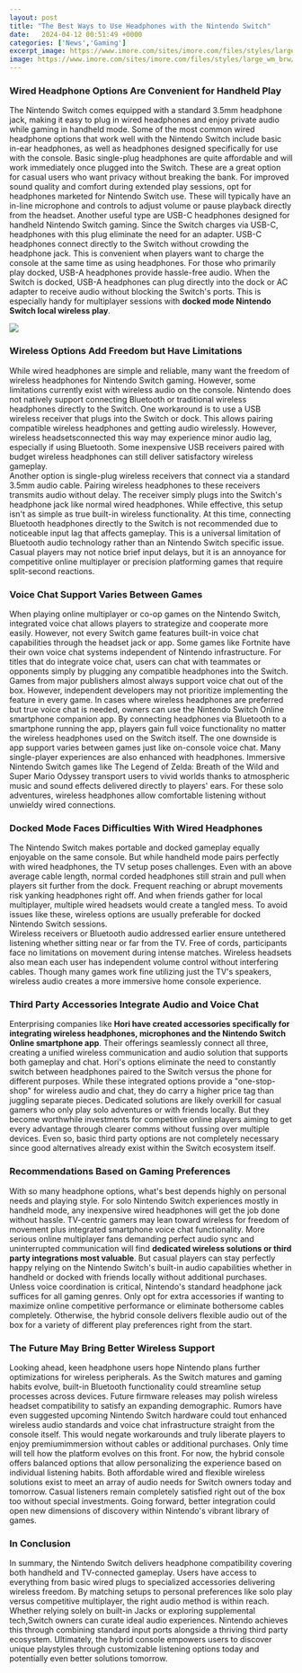 ```yaml
---
layout: post
title: "The Best Ways to Use Headphones with the Nintendo Switch"
date:   2024-04-12 00:51:49 +0000
categories: ['News','Gaming']
excerpt_image: https://www.imore.com/sites/imore.com/files/styles/large_wm_brw/public/field/image/2018/04/nintendo-switch-bluetooth-headphones-1.jpg?itok=15g-VFRB
image: https://www.imore.com/sites/imore.com/files/styles/large_wm_brw/public/field/image/2018/04/nintendo-switch-bluetooth-headphones-1.jpg?itok=15g-VFRB
---
```


### Wired Headphone Options Are Convenient for Handheld Play
The Nintendo Switch comes equipped with a standard 3.5mm headphone jack, making it easy to plug in wired headphones and enjoy private audio while gaming in handheld mode. Some of the most common wired headphone options that work well with the Nintendo Switch include basic in-ear headphones, as well as headphones designed specifically for use with the console. 
Basic single-plug headphones are quite affordable and will work immediately once plugged into the Switch. These are a great option for casual users who want privacy without breaking the bank. For improved sound quality and comfort during extended play sessions, opt for headphones marketed for Nintendo Switch use. These will typically have an in-line microphone and controls to adjust volume or pause playback directly from the headset. 
Another useful type are USB-C headphones designed for handheld Nintendo Switch gaming. Since the Switch charges via USB-C, headphones with this plug eliminate the need for an adapter. USB-C headphones connect directly to the Switch without crowding the headphone jack. This is convenient when players want to charge the console at the same time as using headphones.
For those who primarily play docked, USB-A headphones provide hassle-free audio. When the Switch is docked, USB-A headphones can plug directly into the dock or AC adapter to receive audio without blocking the Switch's ports. This is especially handy for multiplayer sessions with **docked mode Nintendo Switch local wireless play**.

![](https://www.imore.com/sites/imore.com/files/styles/large_wm_brw/public/field/image/2018/04/nintendo-switch-bluetooth-headphones-1.jpg?itok=15g-VFRB)
### Wireless Options Add Freedom but Have Limitations 
While wired headphones are simple and reliable, many want the freedom of wireless headphones for Nintendo Switch gaming. However, some limitations currently exist with wireless audio on the console. Nintendo does not natively support connecting Bluetooth or traditional wireless headphones directly to the Switch. 
One workaround is to use a USB wireless receiver that plugs into the Switch or dock. This allows pairing compatible wireless headphones and getting audio wirelessly. However, wireless headsetsconnected this way may experience minor audio lag, especially if using Bluetooth. Some inexpensive USB receivers paired with budget wireless headphones can still deliver satisfactory wireless gameplay.  
Another option is single-plug wireless receivers that connect via a standard 3.5mm audio cable. Pairing wireless headphones to these receivers transmits audio without delay. The receiver simply plugs into the Switch's headphone jack like normal wired headphones. While effective, this setup isn't as simple as true built-in wireless functionality.
At this time, connecting Bluetooth headphones directly to the Switch is not recommended due to noticeable input lag that affects gameplay. This is a universal limitation of Bluetooth audio technology rather than an Nintendo Switch specific issue. Casual players may not notice brief input delays, but it is an annoyance for competitive online multiplayer or precision platforming games that require split-second reactions. 
### Voice Chat Support Varies Between Games
When playing online multiplayer or co-op games on the Nintendo Switch, integrated voice chat allows players to strategize and cooperate more easily. However, not every Switch game features built-in voice chat capabilities through the headset jack or app. Some games like Fortnite have their own voice chat systems independent of Nintendo infrastructure.
For titles that do integrate voice chat, users can chat with teammates or opponents simply by plugging any compatible headphones into the Switch. Games from major publishers almost always support voice chat out of the box. However, independent developers may not prioritize implementing the feature in every game.
In cases where wireless headphones are preferred but true voice chat is needed, owners can use the Nintendo Switch Online smartphone companion app. By connecting headphones via Bluetooth to a smartphone running the app, players gain full voice functionality no matter the wireless headphones used on the Switch itself. The one downside is app support varies between games just like on-console voice chat.
Many single-player experiences are also enhanced with headphones. Immersive Nintendo Switch games like The Legend of Zelda: Breath of the Wild and Super Mario Odyssey transport users to vivid worlds thanks to atmospheric music and sound effects delivered directly to players' ears. For these solo adventures, wireless headphones allow comfortable listening without unwieldy wired connections.
### Docked Mode Faces Difficulties With Wired Headphones  
The Nintendo Switch makes portable and docked gameplay equally enjoyable on the same console. But while handheld mode pairs perfectly with wired headphones, the TV setup poses challenges. Even with an above average cable length, normal corded headphones still strain and pull when players sit further from the dock. 
Frequent reaching or abrupt movements risk yanking headphones right off. And when friends gather for local multiplayer, multiple wired headsets would create a tangled mess. To avoid issues like these, wireless options are usually preferable for docked Nintendo Switch sessions.  
Wireless receivers or Bluetooth audio addressed earlier ensure untethered listening whether sitting near or far from the TV. Free of cords, participants face no limitations on movement during intense matches. Wireless headsets also mean each user has independent volume control without interfering cables. Though many games work fine utilizing just the TV's speakers, wireless audio creates a more immersive home console experience.
### Third Party Accessories Integrate Audio and Voice Chat
Enterprising companies like **Hori have created accessories specifically for integrating wireless headphones, microphones and the Nintendo Switch Online smartphone app**. Their offerings seamlessly connect all three, creating a unified wireless communication and audio solution that supports both gameplay and chat. Hori's options eliminate the need to constantly switch between headphones paired to the Switch versus the phone for different purposes. 
While these integrated options provide a "one-stop-shop" for wireless audio and chat, they do carry a higher price tag than juggling separate pieces. Dedicated solutions are likely overkill for casual gamers who only play solo adventures or with friends locally. But they become worthwhile investments for competitive online players aiming to get every advantage through clearer comms without fussing over multiple devices. Even so, basic third party options are not completely necessary since good alternatives already exist within the Switch ecosystem itself.
### Recommendations Based on Gaming Preferences
With so many headphone options, what's best depends highly on personal needs and playing style. For solo Nintendo Switch experiences mostly in handheld mode, any inexpensive wired headphones will get the job done without hassle. TV-centric gamers may lean toward wireless for freedom of movement plus integrated smartphone voice chat functionality.
More serious online multiplayer fans demanding perfect audio sync and uninterrupted communication will find **dedicated wireless solutions or third party integrations most valuable**. But casual players can stay perfectly happy relying on the Nintendo Switch's built-in audio capabilities whether in handheld or docked with friends locally without additional purchases. 
Unless voice coordination is critical, Nintendo's standard headphone jack suffices for all gaming genres. Only opt for extra accessories if wanting to maximize online competitive performance or eliminate bothersome cables completely. Otherwise, the hybrid console delivers flexible audio out of the box for a variety of different play preferences right from the start.
### The Future May Bring Better Wireless Support
Looking ahead, keen headphone users hope Nintendo plans further optimizations for wireless peripherals. As the Switch matures and gaming habits evolve, built-in Bluetooth functionality could streamline setup processes across devices. Future firmware releases may polish wireless headset compatibility to satisfy an expanding demographic. 
Rumors have even suggested upcoming Nintendo Switch hardware could tout enhanced wireless audio standards and voice chat infrastructure straight from the console itself. This would negate workarounds and truly liberate players to enjoy premiumimmersion without cables or additional purchases. Only time will tell how the platform evolves on this front.
For now, the hybrid console offers balanced options that allow personalizing the experience based on individual listening habits. Both affordable wired and flexible wireless solutions exist to meet an array of audio needs for Switch owners today and tomorrow. Casual listeners remain completely satisfied right out of the box too without special investments. Going forward, better integration could open new dimensions of discovery within Nintendo's vibrant library of games.
### In Conclusion 
In summary, the Nintendo Switch delivers headphone compatibility covering both handheld and TV-connected gameplay. Users have access to everything from basic wired plugs to specialized accessories delivering wireless freedom. By matching setups to personal preferences like solo play versus competitive multiplayer, the right audio method is within reach. 
Whether relying solely on built-in Jacks or exploring supplemental tech,Switch owners can curate ideal audio experiences. Nintendo achieves this through combining standard input ports alongside a thriving third party ecosystem. Ultimately, the hybrid console empowers users to discover unique playstyles through customizable listening options today and potentially even better solutions tomorrow.